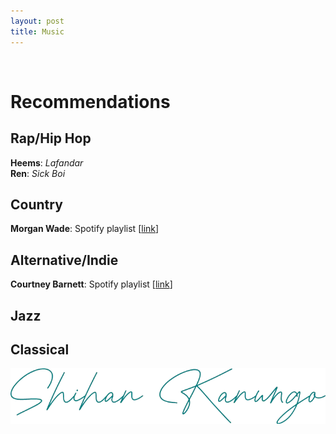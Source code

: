 ```yaml
---
layout: post
title: Music
---
```

<br>

# Recommendations

## Rap/Hip Hop
**Heems**: *Lafandar* <br>
**Ren**: *Sick Boi* <br>

## Country
**Morgan Wade**: Spotify playlist \[[link](https://open.spotify.com/playlist/35zBVJ0veKEnQkrjjPb92L?si=fb3526f969af4217)\]

## Alternative/Indie
**Courtney Barnett**: Spotify playlist \[[link](https://open.spotify.com/playlist/0q3ljBMndxToa5p6pZ7sWY?si=90eb19868874496f)\]

## Jazz

## Classical


![a](signature-teal.png)
